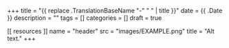 +++
title = "{{ replace .TranslationBaseName "-" " " | title }}"
date = {{ .Date }}
description = ""
tags = []
categories = []
draft = true

[[ resources ]]
  name = "header"
  src = "images/EXAMPLE.png"
  title = "Alt text."
+++
<!--more-->
